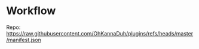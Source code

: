 # Workflow

Repo: https://raw.githubusercontent.com/OhKannaDuh/plugins/refs/heads/master/manifest.json
